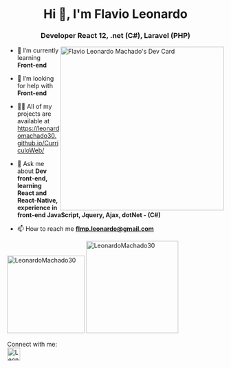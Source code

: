 <h1 align="center">Hi 👋, I'm Flavio Leonardo</h1>
<h3 align="center">Developer React 12, .net (C#), Laravel (PHP)</h3>


<a href="https://app.daily.dev/flavioleonardo"><img align="right" width="380" src="https://api.daily.dev/devcards/48316c647f9a4b22b61065654415f434.png?r=oko"  alt="Flavio Leonardo Machado's Dev Card"/></a>
  
- 🌱 I’m currently learning **Front-end**

- 🤝 I’m looking for help with **Front-end**

- 👨‍💻 All of my projects are available at https://leonardomachado30.github.io/CurriculoWeb/

- 💬 Ask me about **Dev front-end, learning React and React-Native, experience in front-end JavaScript, Jquery, Ajax, dotNet - (C#)**

- 📫 How to reach me **flmp.leonardo@gmail.com**


<img src="https://github-readme-stats.vercel.app/api?username=LeonardoMachado30&show_icons=true0&layout=compact&theme=radical&locale=en&title_color=ffd700&hide=total-issues,contributed-to" alt="LeonardoMachado30" style="max-width: 100%;" height="180em" />
<img src="https://github-readme-stats.vercel.app/api/top-langs/?username=LeonardoMachado30&layout=compact&theme=radical&title_color=ffd700&" alt="LeonardoMachado30" style="max-width: 100%;" height="214em" />
<br>

Connect with me:
<br>
<a href="https://www.linkedin.com/in/flavio-leonardo-ads/" target="blank"><img align="center" src="https://cdn-icons-png.flaticon.com/512/174/174857.png" alt="LeonardoMachado30" height="30" width="30" /></a>


